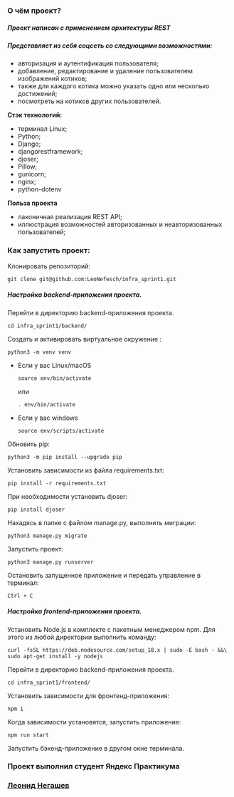 ### О чём проект?
##### Проект написан с применением архитектуры REST
##### Представляет из себя соцсеть со следующими возможностями:
 - авторизация и аутентификация пользователя;
 - добавление, редактирование и удаление пользователем изображений котиков;
 - также для каждого котика можно указать одно или несколько достижений;
 - посмотреть на котиков других пользователей.

 **Стэк технологий:**
 - терминал Linux;
 - Python;
 - Django;
 - djangorestframework;
 - djoser;
 - Pillow;
 - gunicorn;
 - nginx;
 - python-dotenv

**Польза проекта**
- лаконичная реализация REST API;
- иллюстрация возможностей авторизованных и неавторизованных пользователей;

### Как запустить проект:

Клонировать репозиторий:

```
git clone git@github.com:LeoNefesch/infra_sprint1.git
```
##### Настройка backend-приложения проекта.

Перейти в директорию backend-приложения проекта.

```
cd infra_sprint1/backend/
```

Cоздать и активировать виртуальное окружение :

```
python3 -m venv venv
```

* Если у вас Linux/macOS

    ```
    source env/bin/activate
    ```
    или
    ```
    . env/bin/activate
    ```

* Если у вас windows

    ```
    source env/scripts/activate
    ```

Обновить pip:

```
python3 -m pip install --upgrade pip
```

Установить зависимости из файла requirements.txt:

```
pip install -r requirements.txt
```

При необходимости установить djoser:

```
pip install djoser
```

Нахадясь в папке с файлом manage.py, выполнить миграции:

```
python3 manage.py migrate
```

Запустить проект:

```
python3 manage.py runserver
```

Остановить запущенное приложение и передать управление в терминал:

```
Ctrl + C
```

##### Настройка frontend-приложения проекта.

Установить Node.js в комплекте с пакетным менеджером npm.
Для этого из любой директории выполнить команду:

```
curl -fsSL https://deb.nodesource.com/setup_18.x | sudo -E bash - &&\
sudo apt-get install -y nodejs
```

Перейти в директорию backend-приложения проекта.

```
cd infra_sprint1/frontend/
```

Установить зависимости для фронтенд-приложения:

```
npm i
```

Когда зависимости установятся, запустить приложение:

```
npm run start
```
Запустить бэкенд-приложение в другом окне терминала.


### Проект выполнил студент Яндекс Практикума
### [Леонид Негашев](https://github.com/LeoNefesch/)
